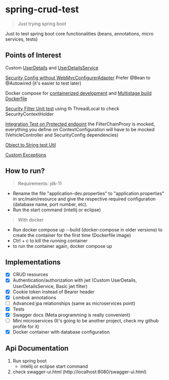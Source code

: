 # spring-crud-test
> Just trying spring boot

Just to test spring boot core functionalities (beans, annotations, micro services, tests)

## Points of Interest

Custom [UserDetails](https://github.com/thiagorf/spring-crud-test/blob/master/src/main/java/com/api/crudapi/security/auth/AuthUserDetails.java) and [UserDetailsService](https://github.com/thiagorf/spring-crud-test/blob/master/src/main/java/com/api/crudapi/security/auth/AuthUserDetailsService.java)

[Security Config without WebMvcConfigurerAdapter](https://github.com/thiagorf/spring-crud-test/blob/master/src/main/java/com/api/crudapi/security/SecurityConfig.java) Prefer @Bean to @Autowired (it's easier to test later)

Docker compose for [containerized development](https://github.com/thiagorf/spring-crud-test/blob/master/docker-compose.yml) and [Multistage build Dockerfile](https://github.com/thiagorf/spring-crud-test/blob/master/Dockerfile) 

[Security Filter Unit test](https://github.com/thiagorf/spring-crud-test/blob/master/src/test/java/com/api/crudapi/security/JwtTokenFilterTest.java) using th ThreadLocal to check SecurityContextHolder

[Integration Test on Protected endpoint](https://github.com/thiagorf/spring-crud-test/blob/master/src/test/java/com/api/crudapi/vehicle/VehicleControllerTest.java) the FilterChainProxy is mocked, everything you define on ContextConfiguration will have to be mocked (VehicleController and SecurityConfig dependencies) 

[Object to String test Util](https://github.com/thiagorf/spring-crud-test/blob/master/src/test/java/com/api/crudapi/util/JsonUtil.java)

[Custom Exceptions](https://github.com/thiagorf/spring-crud-test/tree/master/src/main/java/com/api/crudapi/exceptions)

## How to run?

> Requirements: jdk-11

* Rename the file "application-dev.properties" to "application.properties" in src/main/resource and give the respective required configuration (database name, port number, etc). 
* Run the start command (intellij or eclipse)

> With docker

* Run docker compose up --build (docker-compose in older versions) to create the container for the first time (Dockerfile image)
* Ctrl + c to kill the running container
* to run the container again, docker compose up

## Implementations

- [x] CRUD resources
- [x] Authentication/authorization with jwt (Custom UserDetails, UserDetailsService, Basic jwt filter)
- [x] Cookie token instead of Bearer header
- [x] Lombok annotations
- [ ] Advanced jpa relationships (same as microservices point)
- [x] Tests
- [x] Swagger docs (Meta programming is really convenient)
- [ ] Mini microservices (It's going to be another project, check my github profile for it)
- [x] Docker container with database configuration

## Api Documentation
1. Run spring boot
    * intellij or eclipse start command
2. check swagger-ui.html (http://localhost:8080/swagger-ui.html)
